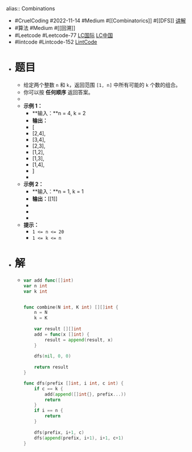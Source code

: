 alias:: Combinations

- #CruelCoding #2022-11-14 #Medium #[[Combinatorics]] #[[DFS]] [讲解](https://youtu.be/DyJSSX-lu6w)
- #算法 #Medium #[[回溯]]
- #Leetcode #Leetcode-77 [LC国际](https://leetcode.com/problems/combinations/) [LC中国](https://leetcode.cn/problems/combinations/)
- #lintcode #Lintcode-152 [LintCode](https://www.lintcode.com/problem/152/)
- # 题目
	- 给定两个整数 `n` 和 `k`，返回范围 `[1, n]` 中所有可能的 `k` 个数的组合。
	- 你可以按 **任何顺序** 返回答案。
	-
	- **示例 1：**
		- **输入：**n = 4, k = 2
		- **输出：**
		- [
		- [2,4],
		- [3,4],
		- [2,3],
		- [1,2],
		- [1,3],
		- [1,4],
		- ]
		-
	- **示例 2：**
		- **输入：**n = 1, k = 1
		- **输出：**[[1]]
		-
		-
		-
	- **提示：**
		- `1 <= n <= 20`
		- `1 <= k <= n`
- # 解
	- ```go
	  var add func([]int)
	  var n int
	  var k int
	  
	  
	  func combine(N int, K int) [][]int {
	      n = N
	      k = K
	      
	      var result [][]int
	      add = func(x []int) {
	          result = append(result, x)
	      }
	      
	      dfs(nil, 0, 0)
	      
	      return result
	  }
	  
	  func dfs(prefix []int, i int, c int) {
	      if c == k {
	          add(append([]int{}, prefix...))
	          return
	      }
	      if i == n {
	          return
	      }
	      
	      dfs(prefix, i+1, c)
	      dfs(append(prefix, i+1), i+1, c+1)
	  }
	  ```